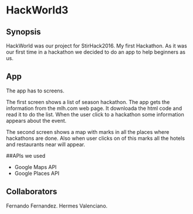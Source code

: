 # HackWorld3

## Synopsis
HackWorld was our project for StirHack2016. My first Hackathon.
As it was our first time in a hackathon we decided to do an app to help beginners as us.

## App
The app has to screens. 

The first screen shows a list of season hackathon.
The app gets the information from the mlh.com web page. It downloada the html code and read it to do the list.
When the user click to a hackathon some information appears about the event.

The second screen shows a map with marks in all the places where hackathons are done.
Also when user clicks on of this marks all the hotels and restaurants near will appear.

##APIs we used
- Google Maps API
- Google Places API

## Collaborators
Fernando Fernandez.
Hermes Valenciano.
